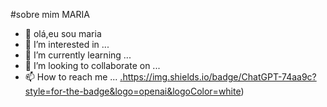 #sobre mim MARIA

  
  - 👋 olá,eu sou maria
- 👀 I’m interested in ...
- 🌱 I’m currently learning ... 
- 💞️ I’m looking to collaborate on ...
- 📫 How to reach me ...
  [.]()https://img.shields.io/badge/ChatGPT-74aa9c?style=for-the-badge&logo=openai&logoColor=white)


